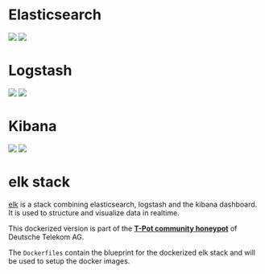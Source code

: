 # Elasticsearch
[![](https://images.microbadger.com/badges/version/dtagdevsec/elasticsearch:1903.svg)](https://microbadger.com/images/dtagdevsec/elasticsearch:1903 "Get your own version badge on microbadger.com") [![](https://images.microbadger.com/badges/image/dtagdevsec/elasticsearch:1903.svg)](https://microbadger.com/images/dtagdevsec/elasticsearch:1903 "Get your own image badge on microbadger.com")

# Logstash
[![](https://images.microbadger.com/badges/version/dtagdevsec/logstash:1903.svg)](https://microbadger.com/images/dtagdevsec/logstash:1903 "Get your own version badge on microbadger.com") [![](https://images.microbadger.com/badges/image/dtagdevsec/logstash:1903.svg)](https://microbadger.com/images/dtagdevsec/logstash:1903 "Get your own image badge on microbadger.com")

# Kibana
[![](https://images.microbadger.com/badges/version/dtagdevsec/kibana:1903.svg)](https://microbadger.com/images/dtagdevsec/kibana:1903 "Get your own version badge on microbadger.com") [![](https://images.microbadger.com/badges/image/dtagdevsec/kibana:1903.svg)](https://microbadger.com/images/dtagdevsec/kibana:1903 "Get your own image badge on microbadger.com")

# elk stack

[elk](http://www.elasticsearch.org/overview/) is a stack combining elasticsearch, logstash and the kibana dashboard. It is used to structure and visualize data in realtime.

This dockerized version is part of the **[T-Pot community honeypot](http://dtag-dev-sec.github.io/)** of Deutsche Telekom AG.

The `Dockerfiles` contain the blueprint for the dockerized elk stack and will be used to setup the docker images.  
